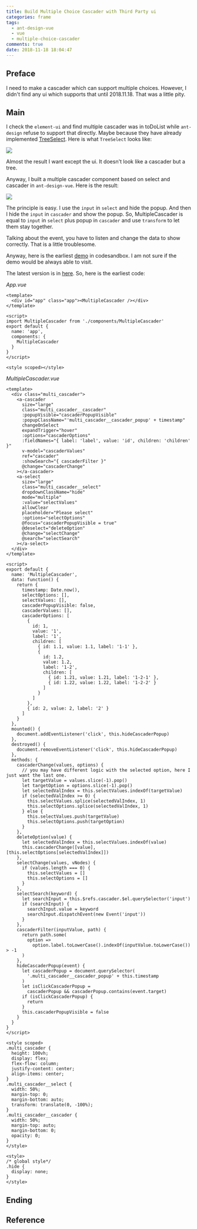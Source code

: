 ```yaml
---
title: Build Multiple Choice Cascader with Third Party ui
categories: frame
tags:
  - ant-design-vue
  - vue
  - multiple-choice-cascader
comments: true
date: 2018-11-18 18:04:47
---
```


## Preface

I need to make a cascader which can support multiple choices. However, I didn't find any ui which supports that until 2018.11.18. That was a little pity.

## Main

I check the `element-ui` and find multiple cascader was in toDoList while `ant-design` refuse to support that directly. Maybe because they have already implemented [TreeSelect](https://ant.design/components/tree-select/). Here is what `TreeSelect` looks like:

![](../images/1542536446656.gif)

Almost the result I want except the ui. It doesn't look like a cascader but a tree.

Anyway, I built a multiple cascader component based on select and cascader in `ant-design-vue`. Here is the result:

![](../images/1542536827531.gif)

The principle is easy. I use the `input` in `select` and hide the popup. And then I hide the `input` in `cascader` and show the popup. So, MultipleCascader is equal to `input` in `select` plus popup in `cascader` and use `transform` to let them stay together.

Talking about the event, you have to listen and change the data to show correctly. That is a little troublesome.

Anyway, here is the earliest [demo](https://codesandbox.io/s/8njr9xy212) in codesandbox. I am not sure if the demo would be always able to visit.

The latest version is in [here](https://github.com/xianshenglu/vue/tree/master/demo/multi-cascader-ant-design-vue).
So, here is the earliest code:

_App.vue_

```vue
<template>
  <div id="app" class="app"><MultipleCascader /></div>
</template>

<script>
import MultipleCascader from './components/MultipleCascader'
export default {
  name: 'app',
  components: {
    MultipleCascader
  }
}
</script>

<style scoped></style>
```

_MultipleCascader.vue_

```vue
<template>
  <div class="multi_cascader">
    <a-cascader
      size="large"
      class="multi_cascader__cascader"
      :popupVisible="cascaderPopupVisible"
      :popupClassName="'multi_cascader__cascader_popup' + timestamp"
      changeOnSelect
      expandTrigger="hover"
      :options="cascaderOptions"
      :fieldNames="{ label: 'label', value: 'id', children: 'children' }"
      v-model="cascaderValues"
      ref="cascader"
      :showSearch="{ cascaderFilter }"
      @change="cascaderChange"
    ></a-cascader>
    <a-select
      size="large"
      class="multi_cascader__select"
      dropdownClassName="hide"
      mode="multiple"
      :value="selectValues"
      allowClear
      placeholder="Please select"
      :options="selectOptions"
      @focus="cascaderPopupVisible = true"
      @deselect="deleteOption"
      @change="selectChange"
      @search="selectSearch"
    ></a-select>
  </div>
</template>

<script>
export default {
  name: 'MultipleCascader',
  data: function() {
    return {
      timestamp: Date.now(),
      selectOptions: [],
      selectValues: [],
      cascaderPopupVisible: false,
      cascaderValues: [],
      cascaderOptions: [
        {
          id: 1,
          value: '1',
          label: '1',
          children: [
            { id: 1.1, value: 1.1, label: '1-1' },
            {
              id: 1.2,
              value: 1.2,
              label: '1-2',
              children: [
                { id: 1.21, value: 1.21, label: '1-2-1' },
                { id: 1.22, value: 1.22, label: '1-2-2' }
              ]
            }
          ]
        },
        { id: 2, value: 2, label: '2' }
      ]
    }
  },
  mounted() {
    document.addEventListener('click', this.hideCascaderPopup)
  },
  destroyed() {
    document.removeEventListener('click', this.hideCascaderPopup)
  },
  methods: {
    cascaderChange(values, options) {
      // you may have different logic with the selected option, here I just want the last one.
      let targetValue = values.slice(-1).pop()
      let targetOption = options.slice(-1).pop()
      let selectedValIndex = this.selectValues.indexOf(targetValue)
      if (selectedValIndex >= 0) {
        this.selectValues.splice(selectedValIndex, 1)
        this.selectOptions.splice(selectedValIndex, 1)
      } else {
        this.selectValues.push(targetValue)
        this.selectOptions.push(targetOption)
      }
    },
    deleteOption(value) {
      let selectedValIndex = this.selectValues.indexOf(value)
      this.cascaderChange([value], [this.selectOptions[selectedValIndex]])
    },
    selectChange(values, vNodes) {
      if (values.length === 0) {
        this.selectValues = []
        this.selectOptions = []
      }
    },
    selectSearch(keyword) {
      let searchInput = this.$refs.cascader.$el.querySelector('input')
      if (searchInput) {
        searchInput.value = keyword
        searchInput.dispatchEvent(new Event('input'))
      }
    },
    cascaderFilter(inputValue, path) {
      return path.some(
        option =>
          option.label.toLowerCase().indexOf(inputValue.toLowerCase()) > -1
      )
    },
    hideCascaderPopup(event) {
      let cascaderPopup = document.querySelector(
        '.multi_cascader__cascader_popup' + this.timestamp
      )
      let isClickCascaderPopup =
        cascaderPopup && cascaderPopup.contains(event.target)
      if (isClickCascaderPopup) {
        return
      }
      this.cascaderPopupVisible = false
    }
  }
}
</script>

<style scoped>
.multi_cascader {
  height: 100vh;
  display: flex;
  flex-flow: column;
  justify-content: center;
  align-items: center;
}
.multi_cascader__select {
  width: 50%;
  margin-top: 0;
  margin-bottom: auto;
  transform: translate(0, -100%);
}
.multi_cascader__cascader {
  width: 50%;
  margin-top: auto;
  margin-bottom: 0;
  opacity: 0;
}
</style>

<style>
/* global style*/
.hide {
  display: none;
}
</style>
```

## Ending

## Reference
